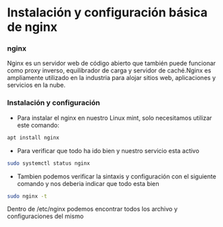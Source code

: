 # Instalación y configuración básica de nginx

### nginx
Nginx es un servidor web de código abierto que también puede funcionar como proxy inverso, equilibrador de carga y servidor de caché.Nginx es ampliamente utilizado en la industria para alojar sitios web, aplicaciones y servicios en la nube.

### Instalación y configuración

- Para instalar el nginx en nuestro Linux mint, solo necesitamos utilizar este comando:
```bash
apt install nginx
```
- Para verificar que todo ha ido bien y nuestro servicio esta activo
```bash
sudo systemctl status nginx
```
- Tambien podemos verificar la sintaxis y configuración con el siguiente comando y nos deberia indicar que todo esta bien
```bash
sudo nginx -t
```
Dentro de /etc/nginx podemos encontrar todos los archivo y configuraciones del mismo
